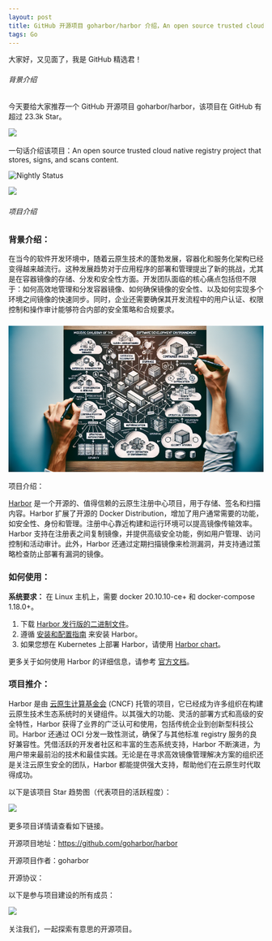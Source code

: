 ```yaml
---
layout: post
title: GitHub 开源项目 goharbor/harbor 介绍，An open source trusted cloud native registry project that stores, signs, and scans content.
tags: Go
---
```


大家好，又见面了，我是 GitHub 精选君！

###### 背景介绍

今天要给大家推荐一个 GitHub 开源项目 goharbor/harbor，该项目在 GitHub 有超过 23.3k Star。

![](https://stats.deeptrain.net/repo/goharbor/harbor/?theme=light)

一句话介绍该项目：An open source trusted cloud native registry project that stores, signs, and scans content.




![Nightly Status](https://us-central1-eminent-nation-87317.cloudfunctions.net/harbor-nightly-result)

![](https://raw.githubusercontent.com/goharbor/website/master/docs/img/readme/harbor_logo.png)


###### 项目介绍

### 背景介绍：

在当今的软件开发环境中，随着云原生技术的蓬勃发展，容器化和服务化架构已经变得越来越流行。这种发展趋势对于应用程序的部署和管理提出了新的挑战，尤其是在容器镜像的存储、分发和安全性方面。开发团队面临的核心痛点包括但不限于：如何高效地管理和分发容器镜像、如何确保镜像的安全性、以及如何实现多个环境之间镜像的快速同步。同时，企业还需要确保其开发流程中的用户认证、权限控制和操作审计能够符合内部的安全策略和合规要求。

### 

![](https://raw.githubusercontent.com/ZhuPeng/pic/master/mac/compress_tmp-3a64e455dd6be28a2c29caba43108d5f.png)

项目介绍：

[Harbor](https://github.com/goharbor/harbor) 是一个开源的、值得信赖的云原生注册中心项目，用于存储、签名和扫描内容。Harbor 扩展了开源的 Docker Distribution，增加了用户通常需要的功能，如安全性、身份和管理。注册中心靠近构建和运行环境可以提高镜像传输效率。Harbor 支持在注册表之间复制镜像，并提供高级安全功能，例如用户管理、访问控制和活动审计。此外，Harbor 还通过定期扫描镜像来检测漏洞，并支持通过策略检查防止部署有漏洞的镜像。

### 如何使用：

**系统要求：** 在 Linux 主机上，需要 docker 20.10.10-ce+ 和 docker-compose 1.18.0+。

1. 下载 [Harbor 发行版的二进制文件](https://github.com/vmware/harbor/releases)。
2. 遵循 [安装和配置指南](https://goharbor.io/docs/latest/install-config/) 来安装 Harbor。
3. 如果您想在 Kubernetes 上部署 Harbor，请使用 [Harbor chart](https://github.com/goharbor/harbor-helm)。

更多关于如何使用 Harbor 的详细信息，请参考 [官方文档](https://goharbor.io/docs/)。

### 项目推介：

Harbor 是由 [云原生计算基金会](https://cncf.io) (CNCF) 托管的项目，它已经成为许多组织在构建云原生技术生态系统时的关键组件。以其强大的功能、灵活的部署方式和高级的安全特性，Harbor 获得了业界的广泛认可和使用，包括传统企业到创新型科技公司。Harbor 还通过 OCI 分发一致性测试，确保了与其他标准 registry 服务的良好兼容性。凭借活跃的开发者社区和丰富的生态系统支持，Harbor 不断演进，为用户带来最前沿的技术和最佳实践。无论是在寻求高效镜像管理解决方案的组织还是关注云原生安全的团队，Harbor 都能提供强大支持，帮助他们在云原生时代取得成功。

以下是该项目 Star 趋势图（代表项目的活跃程度）：

![](https://api.star-history.com/svg?repos=goharbor/harbor&type=Timeline)

更多项目详情请查看如下链接。

开源项目地址：https://github.com/goharbor/harbor 

开源项目作者：goharbor

开源协议：

以下是参与项目建设的所有成员：

![](https://contrib.rocks/image?repo=goharbor/harbor)

关注我们，一起探索有意思的开源项目。

